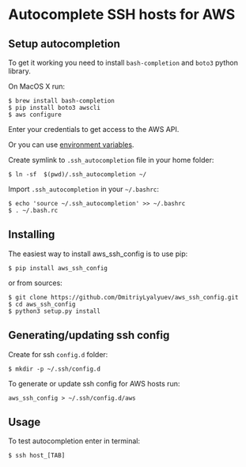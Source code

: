 # Autocomplete SSH hosts for AWS

## Setup autocompletion

To get it working you need to install `bash-completion` and `boto3` python library.

On MacOS X run:

    $ brew install bash-completion
    $ pip install boto3 awscli
    $ aws configure

Enter your credentials to get access to the AWS API.

Or you can use [environment variables](https://boto3.amazonaws.com/v1/documentation/api/latest/guide/configuration.html#environment-variable-configuration).

Create symlink to `.ssh_autocompletion` file in your home folder:

    $ ln -sf  $(pwd)/.ssh_autocompletion ~/

Import `.ssh_autocompletion` in your `~/.bashrc`:

    $ echo 'source ~/.ssh_autocompletion' >> ~/.bashrc
    $ . ~/.bash.rc

## Installing

The easiest way to install aws_ssh_config is to use pip:

    $ pip install aws_ssh_config

or from sources:

    $ git clone https://github.com/DmitriyLyalyuev/aws_ssh_config.git
    $ cd aws_ssh_config
    $ python3 setup.py install

## Generating/updating ssh config

Create for ssh `config.d` folder:

    $ mkdir -p ~/.ssh/config.d

To generate or update ssh config for AWS hosts run:

    aws_ssh_config > ~/.ssh/config.d/aws

## Usage

To test autocompletion enter in terminal:

    $ ssh host_[TAB]
